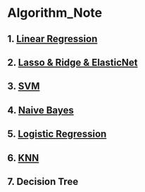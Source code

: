 # Algorithm_Note
## 1. [Linear Regression](https://github.com/Ramongogo/Algorithm_Note/blob/main/Linear%20Regression.md)
## 2. [Lasso & Ridge & ElasticNet](https://github.com/Ramongogo/Algorithm_Note/blob/main/Lasso%20%26%20Ridge%20%26%20ElasticNet.md)
## 3. [SVM](https://github.com/Ramongogo/Algorithm_Note/blob/main/SVM.md)
## 4. [Naive Bayes](https://github.com/Ramongogo/Algorithm_Note/blob/main/Naive%20Bayes.md)
## 5. [Logistic Regression](https://github.com/Ramongogo/Algorithm_Note/blob/main/Logistic%20Regression.md)
## 6. [KNN](https://github.com/Ramongogo/Algorithm_Note/blob/main/KNN.md)
## 7. Decision Tree


